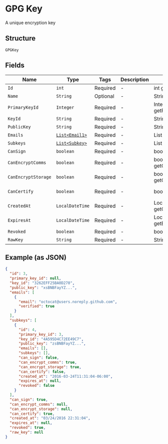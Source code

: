 
# GPG Key

A unique encryption key

## Structure

`GPGKey`

## Fields

| Name | Type | Tags | Description | Getter | Setter |
|  --- | --- | --- | --- | --- | --- |
| `Id` | `int` | Required | - | int getId() | setId(int id) |
| `Name` | `String` | Optional | - | String getName() | setName(String name) |
| `PrimaryKeyId` | `Integer` | Required | - | Integer getPrimaryKeyId() | setPrimaryKeyId(Integer primaryKeyId) |
| `KeyId` | `String` | Required | - | String getKeyId() | setKeyId(String keyId) |
| `PublicKey` | `String` | Required | - | String getPublicKey() | setPublicKey(String publicKey) |
| `Emails` | [`List<Email1>`](../../doc/models/email-1.md) | Required | - | List<Email1> getEmails() | setEmails(List<Email1> emails) |
| `Subkeys` | [`List<Subkey>`](../../doc/models/subkey.md) | Required | - | List<Subkey> getSubkeys() | setSubkeys(List<Subkey> subkeys) |
| `CanSign` | `boolean` | Required | - | boolean getCanSign() | setCanSign(boolean canSign) |
| `CanEncryptComms` | `boolean` | Required | - | boolean getCanEncryptComms() | setCanEncryptComms(boolean canEncryptComms) |
| `CanEncryptStorage` | `boolean` | Required | - | boolean getCanEncryptStorage() | setCanEncryptStorage(boolean canEncryptStorage) |
| `CanCertify` | `boolean` | Required | - | boolean getCanCertify() | setCanCertify(boolean canCertify) |
| `CreatedAt` | `LocalDateTime` | Required | - | LocalDateTime getCreatedAt() | setCreatedAt(LocalDateTime createdAt) |
| `ExpiresAt` | `LocalDateTime` | Required | - | LocalDateTime getExpiresAt() | setExpiresAt(LocalDateTime expiresAt) |
| `Revoked` | `boolean` | Required | - | boolean getRevoked() | setRevoked(boolean revoked) |
| `RawKey` | `String` | Required | - | String getRawKey() | setRawKey(String rawKey) |

## Example (as JSON)

```json
{
  "id": 3,
  "primary_key_id": null,
  "key_id": "3262EFF25BA0D270",
  "public_key": "xsBNBFayYZ...",
  "emails": [
    {
      "email": "octocat@users.noreply.github.com",
      "verified": true
    }
  ],
  "subkeys": [
    {
      "id": 4,
      "primary_key_id": 3,
      "key_id": "4A595D4C72EE49C7",
      "public_key": "zsBNBFayYZ...",
      "emails": [],
      "subkeys": [],
      "can_sign": false,
      "can_encrypt_comms": true,
      "can_encrypt_storage": true,
      "can_certify": false,
      "created_at": "2016-03-24T11:31:04-06:00",
      "expires_at": null,
      "revoked": false
    }
  ],
  "can_sign": true,
  "can_encrypt_comms": null,
  "can_encrypt_storage": null,
  "can_certify": true,
  "created_at": "03/24/2016 22:31:04",
  "expires_at": null,
  "revoked": true,
  "raw_key": null
}
```

